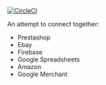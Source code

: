 [![CircleCI](https://circleci.com/gh/ddelizia/micropycommerce.svg?style=svg)](https://circleci.com/gh/ddelizia/micropycommerce)

An attempt to connect together:

* Prestashop
* Ebay
* Firebase
* Google Spreadsheets
* Amazon
* Google Merchant